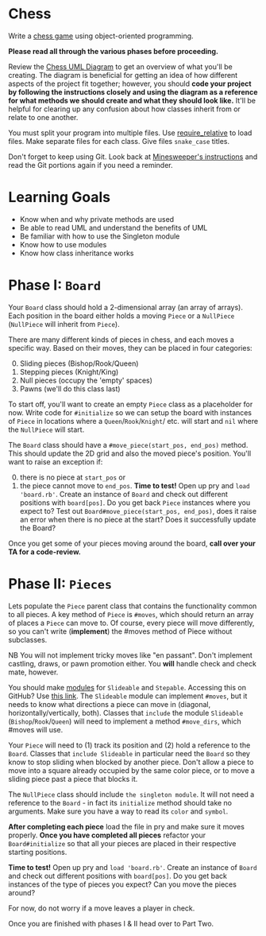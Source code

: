 # Chess
Write a [chess game](https://open.appacademy.io/learn/swe-online/ruby/chess--part-one-) using object-oriented programming.

**Please read all through the various phases before proceeding.**

Review the [Chess UML Diagram](https://assets.aaonline.io/fullstack/ruby/assets/Chess_Diagram.png) to get an overview of what you'll be creating. The diagram is beneficial for getting an idea of how different aspects of the project fit together; however, you should **code your project by following the instructions closely and using the diagram as a reference for what methods we should create and what they should look like.** It'll be helpful for clearing up any confusion about how classes inherit from or relate to one another.

You must split your program into multiple files. Use [require_relative](http://ruby-doc.org/core-2.1.2/Kernel.html#method-i-require_relative) to load files. Make separate files for each class. Give files `snake_case` titles.

Don't forget to keep using Git. Look back at [Minesweeper's instructions](https://open.appacademy.io/learn/swe-online/ruby/minesweeper) and read the Git portions again if you need a reminder. 

# Learning Goals
* Know when and why private methods are used
* Be able to read UML and understand the benefits of UML
* Be familiar with how to use the Singleton module
* Know how to use modules
* Know how class inheritance works

# Phase I: `Board`
Your `Board` class should hold a 2-dimensional array (an array of arrays). Each position in the board either holds a moving `Piece` or a `NullPiece` (`NullPiece` will inherit from `Piece`).

There are many different kinds of pieces in chess, and each moves a specific way. Based on their moves, they can be placed in four categories:

0. Sliding pieces (Bishop/Rook/Queen)
1. Stepping pieces (Knight/King)
2. Null pieces (occupy the 'empty' spaces)
3. Pawns (we'll do this class last)

To start off, you'll want to create an empty `Piece` class as a placeholder for now. Write code for `#initialize` so we can setup the board with instances of `Piece` in locations where a `Queen`/`Rook`/`Knight`/ etc. will start and `nil` where the `NullPiece` will start.

The `Board` class should have a `#move_piece(start_pos, end_pos)` method. This should update the 2D grid and also the moved piece's position. You'll want to raise an exception if:

0. there is no piece at `start_pos` or
1. the piece cannot move to `end_pos`.
**Time to test!** Open up pry and `load 'board.rb'`. Create an instance of `Board` and check out different positions with `board[pos]`. Do you get back `Piece` instances where you expect to? Test out `Board#move_piece(start_pos, end_pos)`, does it raise an error when there is no piece at the start? Does it successfully update the Board?

Once you get some of your pieces moving around the board, **call over your TA for a code-review.**

# Phase II: `Pieces`
Lets populate the `Piece` parent class that contains the functionality common to all pieces. A key method of `Piece` is `#moves`, which should return an array of places a `Piece` can move to. Of course, every piece will move differently, so you can't write (**implement**) the #moves method of Piece without subclasses.

NB You will not implement tricky moves like "en passant". Don't implement castling, draws, or pawn promotion either. You **will** handle check and check mate, however.

You should make [modules](https://open.appacademy.io/learn/swe-online/ruby/chess--part-one-) for `Slideable` and `Stepable`. Accessing this on GitHub? Use [this link](https://open.appacademy.io/learn/swe-online/ruby/chess--part-one-). The `Slideable` module can implement `#moves`, but it needs to know what directions a piece can move in (diagonal, horizontally/vertically, both). Classes that `include` the module `Slideable` (`Bishop`/`Rook`/`Queen`) will need to implement a method `#move_dirs`, which #moves will use.

Your `Piece` will need to (1) track its position and (2) hold a reference to the `Board`. Classes that `include Slideable` in particular need the `Board` so they know to stop sliding when blocked by another piece. Don't allow a piece to move into a square already occupied by the same color piece, or to move a sliding piece past a piece that blocks it.

The `NullPiece` class should include `the singleton module`. It will not need a reference to the `Board` - in fact its `initialize` method should take no arguments. Make sure you have a way to read its `color` and `symbol`.

**After completing each piece** load the file in pry and make sure it moves properly. **Once you have completed all pieces** refactor your `Board#initialize` so that all your pieces are placed in their respective starting positions.

**Time to test!** Open up pry and `load 'board.rb'`. Create an instance of `Board` and check out different positions with `board[pos]`. Do you get back instances of the type of pieces you expect? Can you move the pieces around?

For now, do not worry if a move leaves a player in check.

Once you are finished with phases I & II head over to Part Two.